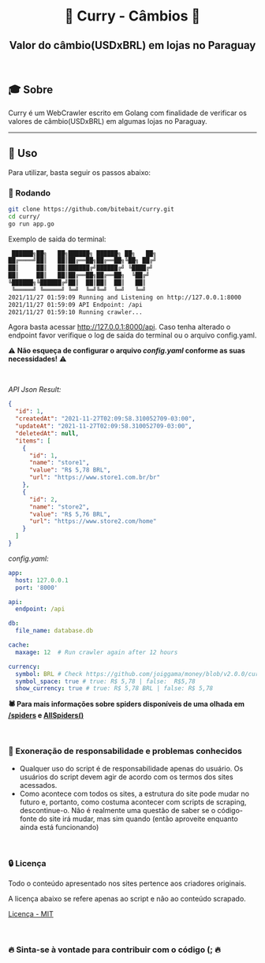 # <div align="center">🍛 Curry - Câmbios 🍛</div>

## <div align="center">Valor do câmbio(USDxBRL) em lojas no Paraguay</div>

<br>

## 🎓 Sobre

Curry é um WebCrawler escrito em Golang com finalidade de verificar os valores de câmbio(USDxBRL)
em algumas lojas no Paraguay.

* * *

## 📌 Uso

Para utilizar, basta seguir os passos abaixo:

### 📜 Rodando

```sh
git clone https://github.com/bitebait/curry.git
cd curry/
go run app.go
```

Exemplo de saida do terminal:

```sh
 ██████╗██╗   ██╗██████╗ ██████╗ ██╗   ██╗
██╔════╝██║   ██║██╔══██╗██╔══██╗╚██╗ ██╔╝
██║     ██║   ██║██████╔╝██████╔╝ ╚████╔╝ 
██║     ██║   ██║██╔══██╗██╔══██╗  ╚██╔╝  
╚██████╗╚██████╔╝██║  ██║██║  ██║   ██║   
 ╚═════╝ ╚═════╝ ╚═╝  ╚═╝╚═╝  ╚═╝   ╚═╝   
2021/11/27 01:59:09 Running and Listening on http://127.0.0.1:8000
2021/11/27 01:59:09 API Endpoint: /api
2021/11/27 01:59:10 Running crawler...

```

Agora basta acessar http://127.0.0.1:8000/api. Caso tenha alterado o endpoint favor verifique o log de saida do terminal
ou o arquivo config.yaml.

⚠️️ **Não esqueça de configurar o arquivo *config.yaml* conforme as suas necessidades!** ⚠️

<br>

*API Json Result:*

```json
{
  "id": 1,
  "createdAt": "2021-11-27T02:09:58.310052709-03:00",
  "updateAt": "2021-11-27T02:09:58.310052709-03:00",
  "deletedAt": null,
  "items": [
    {
      "id": 1,
      "name": "store1",
      "value": "R$ 5,78 BRL",
      "url": "https://www.store1.com.br/br"
    },
    {
      "id": 2,
      "name": "store2",
      "value": "R$ 5,76 BRL",
      "url": "https://www.store2.com/home"
    }
  ]
}
```

*config.yaml:*

```yaml
app:
  host: 127.0.0.1
  port: '8000'

api:
  endpoint: /api

db:
  file_name: database.db

cache:
  maxage: 12  # Run crawler again after 12 hours

currency:
  symbol: BRL # Check https://github.com/joiggama/money/blob/v2.0.0/currencies.go
  symbol_space: true # true: R$ 5,78 | false:  R$5,78
  show_currency: true # true: R$ 5,78 BRL | false: R$ 5,78
```

**🕷️ Para mais informações sobre spiders disponíveis de uma olhada em
[/spiders](https://github.com/bitebait/curry/tree/master/crawler/spiders) e
[AllSpiders()](https://github.com/bitebait/curry/blob/master/crawler/spiders/spiders.go)**

<br>

### 📄 Exoneração de responsabilidade e problemas conhecidos

- Qualquer uso do script é de responsabilidade apenas do usuário. Os usuários do script devem agir de acordo com os
  termos dos sites acessados.
- Como acontece com todos os sites, a estrutura do site pode mudar no futuro e, portanto, como costuma acontecer com
  scripts de scraping, descontinue-o. Não é realmente uma questão de saber se o código-fonte do site irá mudar, mas sim
  quando (então aproveite enquanto ainda está funcionando)

<br>

### 🔒 Licença

Todo o conteúdo apresentado nos sites pertence aos criadores originais.

A licença abaixo se refere apenas ao script e não ao conteúdo scrapado.

[Licença - MIT](https://github.com/bitebait/curry/blob/master/LICENSE)

<br>

### 🔥 Sinta-se à vontade para contribuir com o código (; 🔥